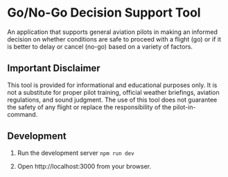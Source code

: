 # Go/No-Go Decision Support Tool
An application that supports general aviation pilots in making an informed decision on whether conditions are safe to proceed with a flight (go) or if it is better to delay or cancel (no-go) based on a variety of factors.

## Important Disclaimer 
This tool is provided for informational and educational purposes only. It is not a substitute for proper pilot training, official weather briefings, aviation regulations, and sound judgment. The use of this tool does not guarantee the safety of any flight or replace the responsibility of the pilot-in-command.

## Development
1. Run the development server
`npm run dev`

2. Open http://localhost:3000 from your browser.